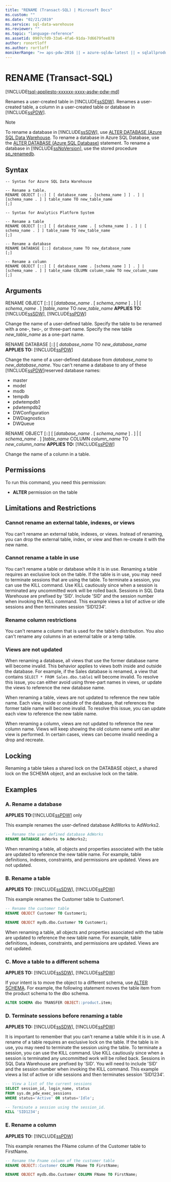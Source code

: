```yaml
---
title: "RENAME (Transact-SQL) | Microsoft Docs"
ms.custom: ""
ms.date: "02/21/2019"
ms.service: sql-data-warehouse
ms.reviewer: ""
ms.topic: "language-reference"
ms.assetid: 0907cfd9-33a6-4fa6-91da-7d6679fee878
author: ronortloff
ms.author: rortloff
monikerRange: ">= aps-pdw-2016 || = azure-sqldw-latest || = sqlallproducts-allversions"
---
```

# RENAME (Transact-SQL)
[!INCLUDE[tsql-appliesto-xxxxxx-xxxx-asdw-pdw-md](../../includes/tsql-appliesto-xxxxxx-xxxx-asdw-pdw-md.md)]

Renames a user-created table in [!INCLUDE[ssSDW](../../includes/sssdw-md.md)]. Renames a user-created table, a column in a user-created table or database in [!INCLUDE[ssPDW](../../includes/sspdw-md.md)].

> [!NOTE]
> To rename a database in [!INCLUDE[ssSDW](../../includes/sssdw-md.md)], use [ALTER DATABASE (Azure SQL Data Warehouse](alter-database-transact-sql.md?view=aps-pdw-2016-au7). To rename a database in Azure SQL Database, use the [ALTER DATABASE (Azure SQL Database)](alter-database-transact-sql.md?view=azuresqldb-mi-current) statement. To rename a database in [!INCLUDE[ssNoVersion](../../includes/ssnoversion-md.md)], use the stored procedure [sp_renamedb](../../relational-databases/system-stored-procedures/sp-renamedb-transact-sql.md).

## Syntax

```
-- Syntax for Azure SQL Data Warehouse

-- Rename a table.
RENAME OBJECT [::] [ [ database_name . [schema_name ] ] . ] | [schema_name . ] ] table_name TO new_table_name
[;]

```

```
-- Syntax for Analytics Platform System

-- Rename a table
RENAME OBJECT [::] [ [ database_name . [ schema_name ] . ] | [ schema_name . ] ] table_name TO new_table_name
[;]

-- Rename a database
RENAME DATABASE [::] database_name TO new_database_name
[;]

-- Rename a column 
RENAME OBJECT [::] [ [ database_name . [schema_name ] ] . ] | [schema_name . ] ] table_name COLUMN column_name TO new_column_name [;]
```

## Arguments

RENAME OBJECT [::] [ [*database_name* . [ *schema_name* ] . ] | [ *schema_name* . ] ]*table_name* TO *new_table_name*
**APPLIES TO:**[!INCLUDE[ssSDW](../../includes/sssdw-md.md)], [!INCLUDE[ssPDW](../../includes/sspdw-md.md)]

Change the name of a user-defined table. Specify the table to be renamed with a one-, two-, or three-part name. Specify the new table *new_table_name* as a one-part name.

RENAME DATABASE [::] [ *database_name* TO *new_database_name*
**APPLIES TO:** [!INCLUDE[ssPDW](../../includes/sspdw-md.md)]

Change the name of a user-defined database from *database_name* to *new_database_name*. You can't rename a database to any of these [!INCLUDE[ssPDW](../../includes/sspdw-md.md)]reserved database names:

- master
- model
- msdb
- tempdb
- pdwtempdb1
- pdwtempdb2
- DWConfiguration
- DWDiagnostics
- DWQueue


RENAME OBJECT [::] [ [*database_name* . [ *schema_name* ] . ] | [ *schema_name* . ] ]*table_name* COLUMN *column_name* TO *new_column_name*
**APPLIES TO:** [!INCLUDE[ssPDW](../../includes/sspdw-md.md)]

Change the name of a column in a table. 

## Permissions

To run this command, you need this permission:

- **ALTER** permission on the table

## Limitations and Restrictions

### Cannot rename an external table, indexes, or views

You can't rename an external table, indexes, or views. Instead of renaming, you can drop the external table, index, or view and then re-create it with the new name.

### Cannot rename a table in use

You can't rename a table or database while it is in use. Renaming a table requires an exclusive lock on the table. If the table is in use, you may need to terminate sessions that are using the table. To terminate a session, you can use the KILL command. Use KILL cautiously since when a session is terminated any uncommitted work will be rolled back. Sessions in SQL Data Warehouse are prefixed by 'SID'. Include 'SID' and the session number when invoking the KILL command. This example views a list of active or idle sessions and then terminates session 'SID1234'.

### Rename column restrictions

You can't rename a column that is used for the table's distribution. You also can't rename any columns in an external table or a temp table. 

### Views are not updated

When renaming a database, all views that use the former database name will become invalid. This behavior applies to views both inside and outside the database. For example, if the Sales database is renamed, a view that contains `SELECT * FROM Sales.dbo.table1` will become invalid. To resolve this issue, you can either avoid using three-part names in views, or update the views to reference the new database name.

When renaming a table, views are not updated to reference the new table name. Each view, inside or outside of the database, that references the former table name will become invalid. To resolve this issue, you can update each view to reference the new table name.

When renaming a column, views are not updated to reference the new column name. Views will keep showing the old column name until an alter view is performed. In certain cases, views can become invalid needing a drop and recreate.

## Locking

Renaming a table takes a shared lock on the DATABASE object, a shared lock on the SCHEMA object, and an exclusive lock on the table.

## Examples

### A. Rename a database

**APPLIES TO:**[!INCLUDE[ssPDW](../../includes/sspdw-md.md)] only

This example renames the user-defined database AdWorks to AdWorks2.

```sql
-- Rename the user defined database AdWorks
RENAME DATABASE AdWorks to AdWorks2;

```

 When renaming a table, all objects and properties associated with the table are updated to reference the new table name. For example, table definitions, indexes, constraints, and permissions are updated. Views are not updated.

### B. Rename a table

**APPLIES TO:** [!INCLUDE[ssSDW](../../includes/sssdw-md.md)], [!INCLUDE[ssPDW](../../includes/sspdw-md.md)]

This example renames the Customer table to Customer1.

```sql
-- Rename the customer table
RENAME OBJECT Customer TO Customer1;

RENAME OBJECT mydb.dbo.Customer TO Customer1;
```

When renaming a table, all objects and properties associated with the table are updated to reference the new table name. For example, table definitions, indexes, constraints, and permissions are updated. Views are not updated.

### C. Move a table to a different schema

**APPLIES TO:** [!INCLUDE[ssSDW](../../includes/sssdw-md.md)], [!INCLUDE[ssPDW](../../includes/sspdw-md.md)]

If your intent is to move the object to a different schema, use [ALTER SCHEMA](../../t-sql/statements/alter-schema-transact-sql.md). For example, the following statement moves the table item from the product schema to the dbo schema.

```sql
ALTER SCHEMA dbo TRANSFER OBJECT::product.item;
```

### D. Terminate sessions before renaming a table

**APPLIES TO:** [!INCLUDE[ssSDW](../../includes/sssdw-md.md)], [!INCLUDE[ssPDW](../../includes/sspdw-md.md)]

It is important to remember that you can't rename a table while it is in use. A rename of a table requires an exclusive lock on the table. If the table is in use, you may need to terminate the session using the table. To terminate a session, you can use the KILL command. Use KILL cautiously since when a session is terminated any uncommitted work will be rolled back. Sessions in SQL Data Warehouse are prefixed by 'SID'. You will need to include 'SID' and the session number when invoking the KILL command. This example views a list of active or idle sessions and then terminates session 'SID1234'.

```sql
-- View a list of the current sessions
SELECT session_id, login_name, status
FROM sys.dm_pdw_exec_sessions
WHERE status='Active' OR status='Idle';

-- Terminate a session using the session_id.
KILL 'SID1234';
```

### E. Rename a column 

**APPLIES TO:** [!INCLUDE[ssPDW](../../includes/sspdw-md.md)]

This example renames the FName column of the Customer table to FirstName.

```sql
-- Rename the Fname column of the customer table
RENAME OBJECT::Customer COLUMN FName TO FirstName;

RENAME OBJECT mydb.dbo.Customer COLUMN FName TO FirstName;
```